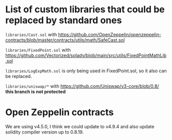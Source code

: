 # List of custom libraries that could be replaced by standard ones

`libraries/Cast.sol` with https://github.com/OpenZeppelin/openzeppelin-contracts/blob/master/contracts/utils/math/SafeCast.sol

`libraries/FixedPoint.sol` with https://github.com/Vectorized/solady/blob/main/src/utils/FixedPointMathLib.sol

`libraries/LogExpMath.sol` is only being used in FixedPoint.sol, so it also can be replaced.

`libraries/uniswap/*` with https://github.com/Uniswap/v3-core/blob/0.8/ __this branch is not protected__


# Open Zeppelin contracts
We are using v4.5.0, I think we could update to v4.9.4 and also update solidity compiler version up to 0.8.19.
